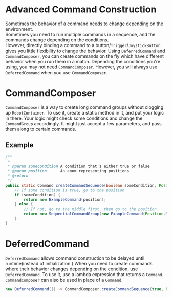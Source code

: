 Advanced Command Construction
===
Sometimes the behavior of a command needs to change depending on the environment.  
Sometimes you need to run multiple commands in a sequence, and the commands change depending on the conditions.  
However, directly binding a command to a button/`Trigger`/`JoystickButton` gives you little flexibility to change the behavior. Using `DeferredCommand` and `CommandComposer`, you can create commands on the fly which have different behavior when you run them in a match.
Depending the conditions you're using, you may not need `CommandComposer`. However, you will always use `DeferredCommand` when you use `CommandComposer`.

CommandComposer
===
`CommandComposer` is a way to create long command groups without clogging up `RobotContainer`. To use it, create a static method in it, and put your logic in there. Your logic might check some conditions and change the `CommandGroup` accordingly. It might just accept a few parameters, and pass them along to certain commands.

Example
---
```java
/**
 * 
 * @param someCondition A condition that's either true or false
 * @param position      An enum representing positions
 * @return
 */
public static Command createCommandSequence(boolean someCondition, Position position) {
	// If some condition is true, go to the position
	if (someCondition) {
		return new ExampleCommand(position);
	} else {
		// If not, go to the middle first, then go to the position
		return new SequentialCommandGroup(new ExampleCommand(Position.MIDDLE), new ExampleCommand(position));
	}
}
```

DeferredCommand
===
`DeferredCommand` allows command construction to be delayed until runtime(instead of initialization.) When you need to create commands where their behavior changes depending on the condition, use `DeferredCommand`. To use it, use a lambda expression that returns a `Command`. `CommandComposer` can also be used in place of a `Command`.
```java
new DeferredCommand(() -> CommandComposer.createCommandSequence(true, Position.FAR));
```